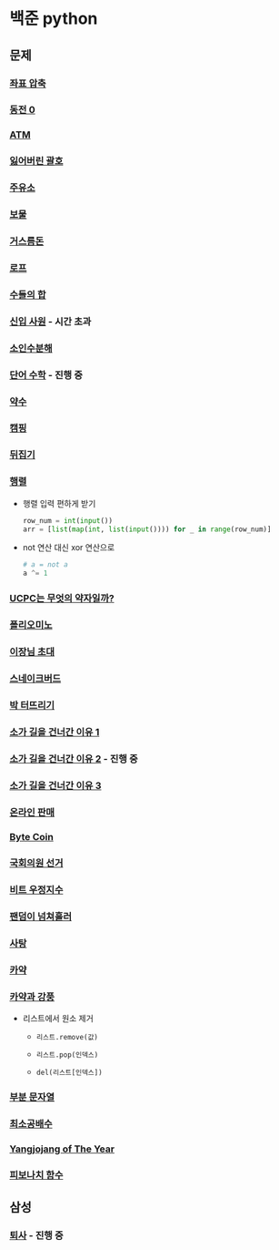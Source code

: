 # 백준 python

## 문제

### [좌표 압축](18870.py)

### [동전 0](11047.py)

### [ATM](11399.py)

### [잃어버린 괄호](1541.py)

### [주유소](13305.py)

### [보물](1026.py)

### [거스름돈](5585.py)

### [로프](2217.py)

### [수들의 합](1789.py)

### [신입 사원](1946.py) - 시간 초과

### [소인수분해](11653.py)

### [단어 수학](1339.py) - 진행 중

### [약수](1037.py)

### [캠핑](4796.py)

### [뒤집기](1439.py)

### [행렬](1080.py)

- 행렬 입력 편하게 받기

  ```py
  row_num = int(input())
  arr = [list(map(int, list(input()))) for _ in range(row_num)]
  ```

- not 연산 대신 xor 연산으로

  ```py
  # a = not a
  a ^= 1
  ```

### [UCPC는 무엇의 약자일까?](15904.py)

### [폴리오미노](1343.py)

### [이장님 초대](9237.py)

### [스네이크버드](16435.py)

### [박 터뜨리기](19939.py)

### [소가 길을 건너간 이유 1](14467.py)

### [소가 길을 건너간 이유 2](14468.py) - 진행 중

### [소가 길을 건너간 이유 3](14469.py)

### [온라인 판매](1246.py)

### [Byte Coin](17521.py)

### [국회의원 선거](1417.py)

### [비트 우정지수](12782.py)

### [팬덤이 넘쳐흘러](17262.py)

### [사탕](11256.py)

### [카약](2890.py)

### [카약과 강풍](2891.py)

- 리스트에서 원소 제거

  - `리스트.remove(값)`

  - `리스트.pop(인덱스)`

  - `del(리스트[인덱스])`

### [부분 문자열](6550.py)

### [최소공배수](1934.py)

### [Yangjojang of The Year](11557.py)


### [피보나치 함수](1003.py)

## 삼성

### [퇴사](14501.py) - 진행 중

